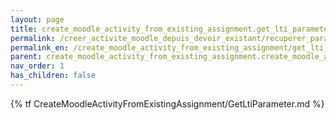 ```yaml
---
layout: page
title: create_moodle_activity_from_existing_assignment.get_lti_parameter
permalink: /creer_activite_moodle_depuis_devoir_existant/recuperer_parametre_lti
permalink_en: /create_moodle_activity_from_existing_assignment/get_lti_parameter
parent: create_moodle_activity_from_existing_assignment.create_moodle_activity_from_existing_assignment
nav_order: 1
has_children: false
---
```


{% tf CreateMoodleActivityFromExistingAssignment/GetLtiParameter.md %}